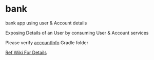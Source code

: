 # bank
bank app using user &amp; Account details

Exposing Details of an User by consuming User & Account services

Please verify [accountInfo](https://github.com/Kannan-Marimuthu/bank/tree/master/accountInfo) Gradle folder

[Ref Wiki For Details](https://github.com/Kannan-Marimuthu/bank/wiki)

